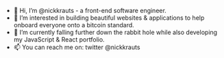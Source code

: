 - 👋 Hi, I’m @nickkrauts - a front-end software engineer.
- 👀 I’m interested in building beautiful websites & applications to help onboard everyone onto a bitcoin standard. 
- 🌱 I’m currently falling further down the rabbit hole while also developing my JavaScript & React portfolio.
- 📫 You can reach me on: twitter @nickkrauts

<!---
nickkrauts/nickkrauts is a ✨ special ✨ repository because its `README.md` (this file) appears on your GitHub profile.
You can click the Preview link to take a look at your changes.
--->
